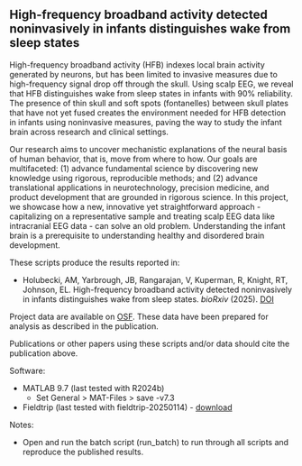 ## High-frequency broadband activity detected noninvasively in infants distinguishes wake from sleep states

High-frequency broadband activity (HFB) indexes local brain activity generated by neurons, but has been limited to invasive measures due to high-frequency signal drop off through the skull. Using scalp EEG, we reveal that HFB distinguishes wake from sleep states in infants with 90% reliability. The presence of thin skull and soft spots (fontanelles) between skull plates that have not yet fused creates the environment needed for HFB detection in infants using noninvasive measures, paving the way to study the infant brain across research and clinical settings.

Our research aims to uncover mechanistic explanations of the neural basis of human behavior, that is, move from where to how. Our goals are multifaceted: (1) advance fundamental science by discovering new knowledge using rigorous, reproducible methods; and (2) advance translational applications in neurotechnology, precision medicine, and product development that are grounded in rigorous science. In this project, we showcase how a new, innovative yet straightforward approach - capitalizing on a representative sample and treating scalp EEG data like intracranial EEG data - can solve an old problem. Understanding the infant brain is a prerequisite to understanding healthy and disordered brain development.

These scripts produce the results reported in:
- Holubecki, AM, Yarbrough, JB, Rangarajan, V, Kuperman, R, Knight, RT, Johnson, EL. High-frequency broadband activity detected noninvasively in infants distinguishes wake from sleep states. _bioRxiv_ (2025). [DOI](https://doi.org/10.1101/2025.08.08.668962)

Project data are available on [OSF](https://doi.org/10.17605/OSF.IO/5F6NB). These data have been prepared for analysis as described in the publication.

Publications or other papers using these scripts and/or data should cite the publication above.

Software:  
- MATLAB 9.7 (last tested with R2024b)
  - Set General > MAT-Files > save -v7.3
- Fieldtrip (last tested with fieldtrip-20250114) - [download](https://www.fieldtriptoolbox.org/download)

Notes:  
- Open and run the batch script (run_batch) to run through all scripts and reproduce the published results.
